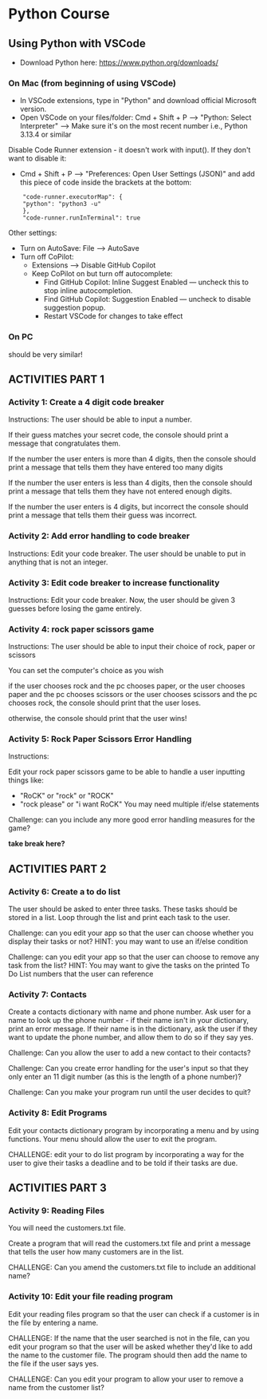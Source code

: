 # Python Course
## Using Python with VSCode
- Download Python here: https://www.python.org/downloads/

### On Mac (from beginning of using VSCode)
- In VSCode extensions, type in "Python" and download official Microsoft version.
- Open VSCode on your files/folder: Cmd + Shift + P --> "Python: Select Interpreter" --> Make sure it's on the most recent number i.e., Python 3.13.4 or similar

Disable Code Runner extension - it doesn't work with input(). If they don't want to disable it:
- Cmd + Shift + P --> "Preferences: Open User Settings (JSON)" and add this piece of code inside the brackets at the bottom:
```
    "code-runner.executorMap": {
    "python": "python3 -u"
    },
    "code-runner.runInTerminal": true 
```


Other settings:
- Turn on AutoSave: File --> AutoSave
- Turn off CoPilot: 
    - Extensions --> Disable GitHub Copilot
    - Keep CoPilot on but turn off autocomplete: 
        - Find GitHub Copilot: Inline Suggest Enabled — uncheck this to stop inline autocompletion.
        - Find GitHub Copilot: Suggestion Enabled — uncheck to disable suggestion popup.
        - Restart VSCode for changes to take effect

### On PC 
should be very similar!

## ACTIVITIES PART 1
### Activity 1: Create a 4 digit code breaker
Instructions:
The user should be able to input a number.

If their guess matches your secret code, the console should print a message that congratulates them.

If the number the user enters is more than 4 digits, then the console should print a message that tells them they have entered too many digits

If the number the user enters is less than 4 digits, then the console should print a message that tells them they have not entered enough digits.

If the number the user enters is 4 digits, but incorrect the console should print a message that tells them their guess was incorrect.


### Activity 2: Add error handling to code breaker
Instructions:
Edit your code breaker. 
The user should be unable to put in anything that is not an integer.

### Activity 3: Edit code breaker to increase functionality
Instructions:
Edit your code breaker. 
Now, the user should be given 3 guesses before losing the game entirely.

### Activity 4: rock paper scissors game
Instructions:
The user should be able to input their choice of rock, paper or scissors

You can set the computer's choice as you wish

if the user chooses rock and the pc chooses paper, 
or the user chooses paper and the pc chooses scissors 
or the user chooses scissors and the pc chooses rock, 
the console should print that the user loses.

otherwise, the console should print that the user wins!


### Activity 5: Rock Paper Scissors Error Handling
Instructions:

Edit your rock paper scissors game to be able to handle a user inputting things like:
-  "RoCK" or "rock" or "ROCK"
- "rock please" or "i want RoCK"
You may need multiple if/else statements

Challenge: can you include any more good error handling measures for the game?

**take break here?**

## ACTIVITIES PART 2
### Activity 6: Create a to do list
The user should be asked to enter three tasks.
These tasks should be stored in a list.
Loop through the list and print each task to the user.

Challenge: can you edit your app so that the user can choose whether you display their tasks or not? HINT: you may want to use an if/else condition

Challenge: can you edit your app so that the user can choose to remove any task from the list? HINT: You may want to give the tasks on the printed To Do List numbers that the user can reference

### Activity 7: Contacts
Create a contacts dictionary with name and phone number. Ask user for a name to look up the phone number - if their name isn't in your dictionary, print an error message. If their name is in the dictionary, ask the user if they want to update the phone number, and allow them to do so if they say yes.

Challenge: Can you allow the user to add a new contact to their contacts?

Challenge: Can you create error handling for the user's input so that they only enter an 11 digit number (as this is the length of a phone number)?

Challenge: Can you make your program run until the user decides to quit?

### Activity 8: Edit Programs
Edit your contacts dictionary program by incorporating a menu and by using functions.
Your menu should allow the user to exit the program.

CHALLENGE: edit your to do list program by incorporating a way for the user to give their tasks a deadline and to be told if their tasks are due.

## ACTIVITIES PART 3

### Activity 9: Reading Files
You will need the customers.txt file.

Create a program that will read the customers.txt file and print a message that tells the user how many customers are in the list.

CHALLENGE: Can you amend the customers.txt file to include an additional name?

### Activity 10: Edit your file reading program
Edit your reading files program so that the user can check if a customer is in the file by entering a name.

CHALLENGE: If the name that the user searched is not in the file, can you edit your program so that the user will be asked whether they'd like to add the name to the customer file. The program should then add the name to the file if the user says yes. 

CHALLENGE: Can you edit your program to allow your user to remove a name from the customer list?